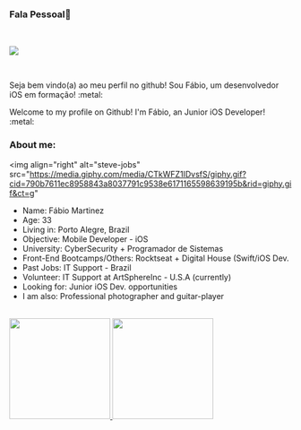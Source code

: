 ### Fala Pessoal👋

<br>

<a href="https://www.linkedin.com/in/fábio-martinez-44353990/"><img src="https://img.shields.io/badge/LinkedIn-0077B5?style=for-the-badge&logo=linkedin&logoColor=white"/></a>

<br>

<p>Seja bem vindo(a) ao meu perfil no github! Sou Fábio, um desenvolvedor iOS em formação! :metal:</p>
<p>Welcome to my profile on Github! I'm Fábio, an Junior iOS Developer! :metal:</p>


### About me:

<img align="right" alt="steve-jobs" src="https://media.giphy.com/media/CTkWFZ1IDvsfS/giphy.gif?cid=790b7611ec8958843a8037791c9538e6171165598639195b&rid=giphy.gif&ct=g"

<ul>
  <li>Name: Fábio Martinez</li>
  <li>Age: 33</li>
  <li>Living in: Porto Alegre, Brazil</li>
  <li>Objective: Mobile Developer - iOS</li>
  <li>University: CyberSecurity + Programador de Sistemas</l>
  <li>Front-End Bootcamps/Others: Rocktseat + Digital House (Swift/iOS Dev. </l>
  <li>Past Jobs: IT Support - Brazil</l>
  <li>Volunteer: IT Support at ArtSphereInc - U.S.A (currently)</l>
  <li>Looking for: Junior iOS Dev. opportunities</l>
  <li>I am also: Professional photographer and guitar-player</l>
</ul>

<br>

 <div>
  <a href="https://github.com/rafaballerini">
  <img height="180em" src="https://github-readme-stats.vercel.app/api?username=Tolkien1987&show_icons=true&theme=dracula&include_all_commits=true&count_private=true"/>
  <img height="180em" src="https://github-readme-stats.vercel.app/api/top-langs/?username=Tolkien1987&layout=compact&langs_count=7&theme=dracula"/>
</div>

